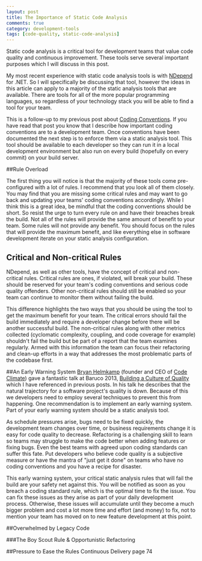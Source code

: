 ```yaml
---
layout: post
title: The Importance of Static Code Analysis
comments: true
category: development-tools
tags: [code-quality, static-code-analysis]
---
```


Static code analysis is a critical tool for development teams that value code quality and continuous improvement. These tools serve several important purposes which I will discuss in this post.  
 
My most recent experience with static code analysis tools is with [NDepend](http://www.ndepend.com/ "NDepend Home Page") for .NET. So I will specifically be discussing that tool, however the ideas in this article can apply to a majority of the static analysis tools that are available.  There are tools for all of the more popular programming languages, so regardless of your technology stack you will be able to find a tool for your team.

<!--more-->
 
This is a follow-up to my previous post about  [Coding Conventions](/2015/07/18/coding-conventions.html). If you have read that post you know that I describe how
important coding conventions are to a development team.  Once conventions have been documented the next step is to enforce them via a static analysis tool. This tool should be available to each developer so they can run it in a local development environment but also run on every build (hopefully on every commit) on your build server. 

##Rule Overload

The first thing you will notice is that the majority of these tools come pre-configured with a lot of rules. I recommend that you look all of them closely. You may find that you are missing some critical rules and may want to go back and updating your teams' coding conventions accordingly. While I think this is a great idea, be mindful that the coding conventions should be short. So resist the urge to turn every rule on and have their breaches break the build. Not all of the rules will provide the same amount of benefit to your team.  Some rules will not provide any benefit. You should focus on the rules that will provide the maximum benefit, and like everything else in software development iterate on your static analysis configuration.

## Critical and Non-critical Rules
NDepend, as well as other tools, have the concept of critical and non-critical rules. Critical rules are ones, if violated, will break your build. These should be reserved for your team's coding conventions and serious code quality offenders. Other non-critical rules should still be enabled so your team can continue to monitor them without failing the build.

This difference highlights the two ways that you should be using the tool to get the maximum benefit for your team. The critical errors should fail the build immediately and require a developer change before there will be another successful build. The non-critical rules along with other metrics collected (cyclomatic complexity, coupling, and code coverage for example) shouldn't fail the build but be part of a report that the team examines regularly. Armed with this information the team can focus their refactoring and clean-up efforts in a way that addresses the most problematic parts of the codebase first.

##An Early Warning System
[Bryan Helmkamp](https://twitter.com/brynary "Bryan's twitter account") (founder and CEO of [Code Climate](https://codeclimate.com/)) gave a fantastic talk at Baruco 2013, [Building a Culture of Quality](https://www.youtube.com/watch?v=Jsi1YTkXwxA) which I have referenced in previous posts. In his talk he describes that the natural trajectory for a software project's quality is down. Because of this we developers need to employ several techniques to prevent this from happening. One recommendation is to implement an early warning system. Part of your early warning system should be a static analysis tool.

As schedule pressures arise, bugs need to be fixed quickly, the development team changes over time, or business requirements change it is easy for code quality to decrease. Refactoring is a challenging skill to learn so teams may struggle to make the code better when adding features or fixing bugs.  Even the best teams with agreed upon coding standards can suffer this fate. Put developers who believe code quality is a subjective measure or have the mantra of "just get it done" on teams who have no coding conventions and you have a recipe for disaster. 

This early warning system, your critical static analysis rules that will fail the build are your safety net against this. You will be notified as soon as you breach a coding standard rule, which is the optimal time to fix the issue. You can fix these issues as they arise as part of your daily development process. Otherwise, these issues will accumulate until they become a much bigger problem and cost a lot more time and effort (and money) to fix, not to mention your team has moved on to new feature development at this point.

##Overwhelmed by Legacy Code


###The Boy Scout Rule & Opportunistic Refactoring

##Pressure to Ease the Rules
Continuous Delivery page 74
